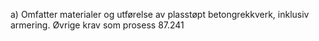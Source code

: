 a) Omfatter materialer og utførelse av plasstøpt betongrekkverk, inklusiv armering.
Øvrige krav som prosess 87.241

